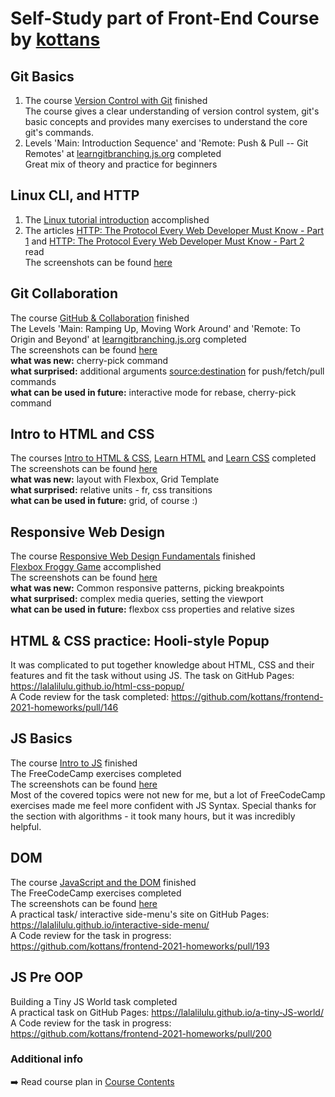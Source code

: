 # Self-Study part of Front-End Course by [kottans](https://kottans.org/)
 
## Git Basics
1) The course [Version Control with Git](https://www.udacity.com/course/version-control-with-git--ud123) finished <br>
The course gives a clear understanding of version control system, git's basic concepts and provides many exercises to understand the core git's commands.
2) Levels 'Main: Introduction Sequence' and 'Remote: Push & Pull -- Git Remotes' at [learngitbranching.js.org](https://learngitbranching.js.org/) completed <br>
Great mix of theory and practice for beginners

## Linux CLI, and HTTP
1) The [Linux tutorial introduction](https://linuxsurvival.com/linux-tutorial-introduction/) accomplished<br>
2) The articles [HTTP: The Protocol Every Web Developer Must Know - Part 1](https://code.tutsplus.com/tutorials/http-the-protocol-every-web-developer-must-know-part-1--net-31177) and [HTTP: The Protocol Every Web Developer Must Know - Part 2](https://code.tutsplus.com/tutorials/http-the-protocol-every-web-developer-must-know-part-2--net-31155) read<br>
The screenshots can be found [here](task_linux_cli)<br>

## Git Collaboration
The course [GitHub & Collaboration](https://classroom.udacity.com/courses/ud456) finished<br>
The Levels 'Main: Ramping Up, Moving Work Around' and 'Remote: To Origin and Beyond' at [learngitbranching.js.org](https://learngitbranching.js.org/) completed<br>
The screenshots can be found [here](task_git_collaboration)<br>
**what was new:** cherry-pick command<br>
**what surprised:** additional arguments <source:destination> for push/fetch/pull commands<br>
**what can be used in future:** interactive mode for rebase, cherry-pick command<br>

## Intro to HTML and CSS
The courses [Intro to HTML & CSS](https://www.udacity.com/course/intro-to-html-and-css--ud001), [Learn HTML](https://www.codecademy.com/learn/learn-html) and [Learn CSS](https://www.codecademy.com/learn/learn-css) completed<br> 
The screenshots can be found [here](task_html_css_intro)<br>
**what was new:** layout with Flexbox, Grid Template<br>
**what surprised:** relative units - fr, css transitions<br>
**what can be used in future:** grid, of course :)<br>

## Responsive Web Design
The course [Responsive Web Design Fundamentals](https://www.udacity.com/course/responsive-web-design-fundamentals--ud893) finished<br>
[Flexbox Froggy Game](http://flexboxfroggy.com/) accomplished<br>
The screenshots can be found [here](task_responsive_web_design)<br>
**what was new:** Common responsive patterns, picking breakpoints<br>
**what surprised:** complex media queries, setting the viewport<br>
**what can be used in future:** flexbox css properties and relative sizes

## HTML & CSS practice: Hooli-style Popup
It was complicated to put together knowledge about HTML, CSS and their features and fit the task without using JS. 
The task on GitHub Pages: https://lalalilulu.github.io/html-css-popup/<br> 
A Code review for the task completed: https://github.com/kottans/frontend-2021-homeworks/pull/146

## JS Basics
The course [Intro to JS](https://classroom.udacity.com/courses/ud803) finished<br>
The FreeCodeCamp exercises completed<br>
The screenshots can be found [here](task_js_basics)<br>
Most of the covered topics were not new for me, but a lot of FreeCodeCamp exercises made me feel more confident with JS Syntax. 
Special thanks for the section with algorithms - it took many hours, but it was incredibly helpful.

## DOM
The course [JavaScript and the DOM](https://classroom.udacity.com/courses/ud117) finished<br>
The FreeCodeCamp exercises completed<br>
The screenshots can be found [here](task_js_dom)<br>
A practical task/ interactive side-menu's site on GitHub Pages: https://lalalilulu.github.io/interactive-side-menu/<br>
A Code review for the task in progress: https://github.com/kottans/frontend-2021-homeworks/pull/193

## JS Pre OOP
Building a Tiny JS World task completed<br>
A practical task on GitHub Pages: https://lalalilulu.github.io/a-tiny-JS-world/<br>
A Code review for the task in progress: https://github.com/kottans/frontend-2021-homeworks/pull/200

### Additional info

➡️ Read course plan in [Course Contents](https://github.com/kottans/frontend/blob/master/contents.md)
